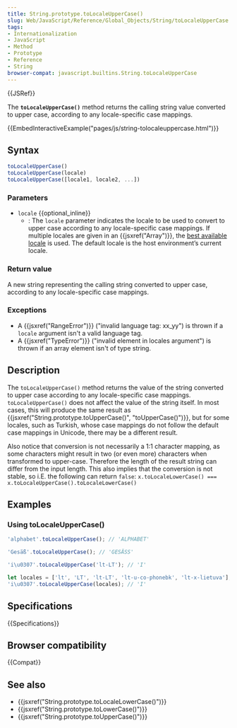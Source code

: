 ```yaml
---
title: String.prototype.toLocaleUpperCase()
slug: Web/JavaScript/Reference/Global_Objects/String/toLocaleUpperCase
tags:
- Internationalization
- JavaScript
- Method
- Prototype
- Reference
- String
browser-compat: javascript.builtins.String.toLocaleUpperCase
---
```

{{JSRef}}

The **`toLocaleUpperCase()`** method returns the calling string value converted
to upper case, according to any locale-specific case mappings.

{{EmbedInteractiveExample("pages/js/string-tolocaleuppercase.html")}}

## Syntax

```js
toLocaleUpperCase()
toLocaleUpperCase(locale)
toLocaleUpperCase([locale1, locale2, ...])
```

### Parameters

*   `locale` {{optional_inline}}
    *   : The `locale` parameter indicates the locale to be used to convert to upper
        case according to any locale-specific case mappings. If multiple locales are
        given in an {{jsxref("Array")}}, the
        [best available locale](https://tc39.github.io/ecma402/#sec-bestavailablelocale)
        is used. The default locale is the host environment’s current locale.

### Return value

A new string representing the calling string converted to upper case, according
to any locale-specific case mappings.

### Exceptions

*   A {{jsxref("RangeError")}} ("invalid language tag: xx_yy") is thrown
    if a `locale` argument isn't a valid language tag.
*   A {{jsxref("TypeError")}} ("invalid element in locales argument") is
    thrown if an array element isn't of type string.

## Description

The `toLocaleUpperCase()` method returns the value of the string converted to
upper case according to any locale-specific case mappings. `toLocaleUpperCase()`
does not affect the value of the string itself. In most cases, this will produce
the same result as
{{jsxref("String.prototype.toUpperCase()",
  "toUpperCase()")}},
but for some locales, such as Turkish, whose case mappings do not follow the
default case mappings in Unicode, there may be a different result.

Also notice that conversion is not necessarily a 1:1 character mapping, as some
characters might result in two (or even more) characters when transformed to
upper-case. Therefore the length of the result string can differ from the input
length. This also implies that the conversion is not stable, so i.E. the
following can return `false`:
`x.toLocaleLowerCase() === x.toLocaleUpperCase().toLocaleLowerCase()`

## Examples

### Using toLocaleUpperCase()

```js
'alphabet'.toLocaleUpperCase(); // 'ALPHABET'

'Gesäß'.toLocaleUpperCase(); // 'GESÄSS'

'i\u0307'.toLocaleUpperCase('lt-LT'); // 'I'

let locales = ['lt', 'LT', 'lt-LT', 'lt-u-co-phonebk', 'lt-x-lietuva'];
'i\u0307'.toLocaleUpperCase(locales); // 'I'
```

## Specifications

{{Specifications}}

## Browser compatibility

{{Compat}}

## See also

*   {{jsxref("String.prototype.toLocaleLowerCase()")}}
*   {{jsxref("String.prototype.toLowerCase()")}}
*   {{jsxref("String.prototype.toUpperCase()")}}
